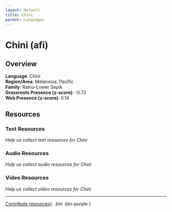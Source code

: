 ```yaml
---
layout: default
title: Chini
parent: Languages
---
```


# Chini (afi)

## Overview

**Language**: Chini  
**Region/Area**: Melanesia, Pacific  
**Family**: Ramu-Lower Sepik  
**Grassroots Presence (z-score)**: -0.72  
**Web Presence (z-score)**: 0.14  

## Resources

### Text Resources
*Help us collect text resources for Chini*

### Audio Resources
*Help us collect audio resources for Chini*

### Video Resources
*Help us collect video resources for Chini*

---

[Contribute resources](https://forms.office.com/e/1SfLJx3u1r){: .btn .btn-purple }
